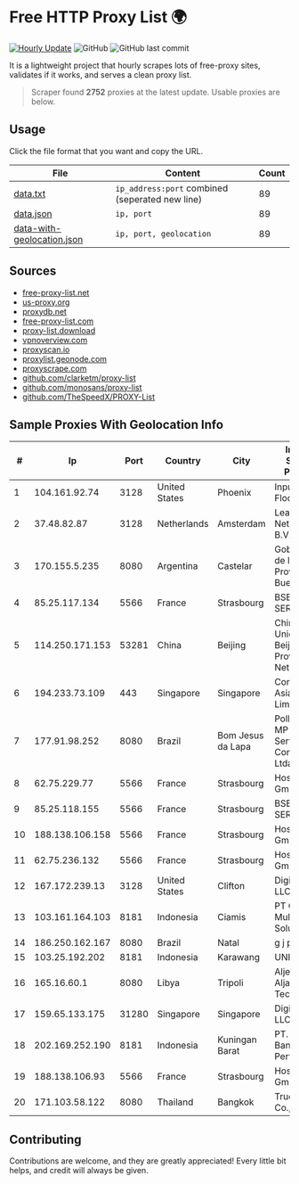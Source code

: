 
# Free HTTP Proxy List 🌍

[![Hourly Update](https://github.com/mertguvencli/http-proxy-list/actions/workflows/main.yml/badge.svg?branch=main)](https://github.com/mertguvencli/http-proxy-list/actions/workflows/main.yml)
![GitHub](https://img.shields.io/github/license/mertguvencli/http-proxy-list)
![GitHub last commit](https://img.shields.io/github/last-commit/mertguvencli/http-proxy-list)

It is a lightweight project that hourly scrapes lots of free-proxy sites, validates if it works, and serves a clean proxy list.


> Scraper found **2752** proxies at the latest update. Usable proxies are below.

## Usage

Click the file format that you want and copy the URL.


|File|Content|Count|
|----|-------|-----|
|[data.txt](https://raw.githubusercontent.com/mertguvencli/http-proxy-list/main/proxy-list/data.txt)|`ip_address:port` combined (seperated new line)|89|
|[data.json](https://raw.githubusercontent.com/mertguvencli/http-proxy-list/main/proxy-list/data.json)|`ip, port`|89|
|[data-with-geolocation.json](https://raw.githubusercontent.com/mertguvencli/http-proxy-list/main/proxy-list/data-with-geolocation.json)|`ip, port, geolocation`|89|

## Sources

* [free-proxy-list.net](https://free-proxy-list.net)
* [us-proxy.org](https://www.us-proxy.org)
* [proxydb.net](http://proxydb.net)
* [free-proxy-list.com](https://free-proxy-list.com/?page=&port=&type%5B%5D=http&type%5B%5D=https&up_time=0&search=Search)
* [proxy-list.download](https://www.proxy-list.download/HTTP)
* [vpnoverview.com](https://vpnoverview.com/privacy/anonymous-browsing/free-proxy-servers)
* [proxyscan.io](https://www.proxyscan.io)
* [proxylist.geonode.com](https://proxylist.geonode.com/api/proxy-list?limit=300&page=1&sort_by=lastChecked&sort_type=desc&protocols=http,https)
* [proxyscrape.com](https://api.proxyscrape.com/v2/?request=displayproxies&protocol=http&timeout=10000&country=all&ssl=all&anonymity=all)
* [github.com/clarketm/proxy-list](https://raw.githubusercontent.com/clarketm/proxy-list/master/proxy-list-raw.txt)
* [github.com/monosans/proxy-list](https://raw.githubusercontent.com/monosans/proxy-list/main/proxies/http.txt)
* [github.com/TheSpeedX/PROXY-List](https://raw.githubusercontent.com/TheSpeedX/PROXY-List/master/http.txt)


## Sample Proxies With Geolocation Info

|#|Ip|Port|Country|City|Internet Service Provider|
|-|--|----|-------|----|-------------------------|
|1|104.161.92.74|3128|United States|Phoenix|Input Output Flood LLC|
|2|37.48.82.87|3128|Netherlands|Amsterdam|LeaseWeb Netherlands B.V.|
|3|170.155.5.235|8080|Argentina|Castelar|Gobernacion de la Provincia de Buenos Aires|
|4|85.25.117.134|5566|France|Strasbourg|BSB-SERVICE|
|5|114.250.171.153|53281|China|Beijing|China Unicom Beijing Province Network|
|6|194.233.73.109|443|Singapore|Singapore|Contabo Asia Private Limited|
|7|177.91.98.252|8080|Brazil|Bom Jesus da Lapa|Pollynet - MP Telecom Servicos E Comercio Ltda|
|8|62.75.229.77|5566|France|Strasbourg|Host Europe GmbH|
|9|85.25.118.155|5566|France|Strasbourg|BSB-SERVICE|
|10|188.138.106.158|5566|France|Strasbourg|Host Europe GmbH|
|11|62.75.236.132|5566|France|Strasbourg|Host Europe GmbH|
|12|167.172.239.13|3128|United States|Clifton|DigitalOcean, LLC|
|13|103.161.164.103|8181|Indonesia|Ciamis|PT Galuh Multidata Solution|
|14|186.250.162.167|8080|Brazil|Natal|g j pereira|
|15|103.25.192.202|8181|Indonesia|Karawang|UNINA|
|16|165.16.60.1|8080|Libya|Tripoli|Aljeel Aljadeed For Technology|
|17|159.65.133.175|31280|Singapore|Singapore|DigitalOcean, LLC|
|18|202.169.252.190|8181|Indonesia|Kuningan Barat|PT. Rabik Bangun Pertiwi|
|19|188.138.106.93|5566|France|Strasbourg|Host Europe GmbH|
|20|171.103.58.122|8080|Thailand|Bangkok|True Internet Co., Ltd.|



## Contributing

Contributions are welcome, and they are greatly appreciated! Every
little bit helps, and credit will always be given.

